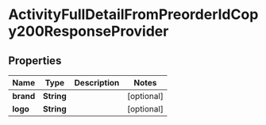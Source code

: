 

# ActivityFullDetailFromPreorderIdCopy200ResponseProvider


## Properties

| Name | Type | Description | Notes |
|------------ | ------------- | ------------- | -------------|
|**brand** | **String** |  |  [optional] |
|**logo** | **String** |  |  [optional] |



